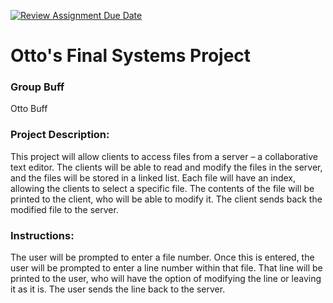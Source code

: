 [![Review Assignment Due Date](https://classroom.github.com/assets/deadline-readme-button-22041afd0340ce965d47ae6ef1cefeee28c7c493a6346c4f15d667ab976d596c.svg)](https://classroom.github.com/a/Vh67aNdh)
# Otto's Final Systems Project

### Group Buff

Otto Buff
       
### Project Description:

This project will allow clients to access files from a server – a collaborative text editor. The clients will be able to read and modify the files in the server, and the files will be stored in a linked list. Each file will have an index, allowing the clients to select a specific file. The contents of the file will be printed to the client, who will be able to modify it. The client sends back the modified file to the server.
  
### Instructions:

The user will be prompted to enter a file number. Once this is entered, the user will be prompted to enter a line number within that file. That line will be printed to the user, who will have the option of modifying the line or leaving it as it is. The user sends the line back to the server.
